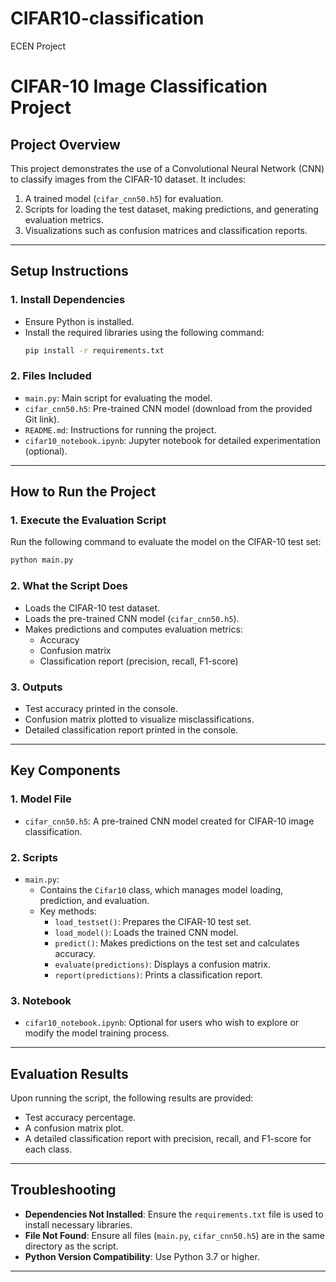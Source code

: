 # CIFAR10-classification
ECEN Project
# CIFAR-10 Image Classification Project

## Project Overview  
This project demonstrates the use of a Convolutional Neural Network (CNN) to classify images from the CIFAR-10 dataset. It includes:  
1. A trained model (`cifar_cnn50.h5`) for evaluation.  
2. Scripts for loading the test dataset, making predictions, and generating evaluation metrics.  
3. Visualizations such as confusion matrices and classification reports.  

---

## Setup Instructions  

### 1. Install Dependencies  
- Ensure Python is installed.  
- Install the required libraries using the following command:  
  ```bash
  pip install -r requirements.txt
  ```

### 2. Files Included  
- `main.py`: Main script for evaluating the model.  
- `cifar_cnn50.h5`: Pre-trained CNN model (download from the provided Git link).  
- `README.md`: Instructions for running the project.  
- `cifar10_notebook.ipynb`: Jupyter notebook for detailed experimentation (optional).  

---

## How to Run the Project  

### 1. Execute the Evaluation Script  
Run the following command to evaluate the model on the CIFAR-10 test set:  
```bash
python main.py
```

### 2. What the Script Does  
- Loads the CIFAR-10 test dataset.  
- Loads the pre-trained CNN model (`cifar_cnn50.h5`).  
- Makes predictions and computes evaluation metrics:  
  - Accuracy  
  - Confusion matrix  
  - Classification report (precision, recall, F1-score)  

### 3. Outputs  
- Test accuracy printed in the console.  
- Confusion matrix plotted to visualize misclassifications.  
- Detailed classification report printed in the console.  

---

## Key Components  

### 1. Model File  
- `cifar_cnn50.h5`: A pre-trained CNN model created for CIFAR-10 image classification.  

### 2. Scripts  
- `main.py`:  
  - Contains the `Cifar10` class, which manages model loading, prediction, and evaluation.  
  - Key methods:  
    - `load_testset()`: Prepares the CIFAR-10 test set.  
    - `load_model()`: Loads the trained CNN model.  
    - `predict()`: Makes predictions on the test set and calculates accuracy.  
    - `evaluate(predictions)`: Displays a confusion matrix.  
    - `report(predictions)`: Prints a classification report.  

### 3. Notebook  
- `cifar10_notebook.ipynb`: Optional for users who wish to explore or modify the model training process.  

---

## Evaluation Results  

Upon running the script, the following results are provided:  
- Test accuracy percentage.  
- A confusion matrix plot.  
- A detailed classification report with precision, recall, and F1-score for each class.  

---

## Troubleshooting  

- **Dependencies Not Installed**: Ensure the `requirements.txt` file is used to install necessary libraries.  
- **File Not Found**: Ensure all files (`main.py`, `cifar_cnn50.h5`) are in the same directory as the script.  
- **Python Version Compatibility**: Use Python 3.7 or higher.  

---
